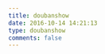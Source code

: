 ```yaml
---
title: doubanshow
date: 2016-10-14 14:21:13
type: doubanshow
comments: false
---
```

<script type="text/javascript" src="http://www.douban.com/service/badge/143693147/?selection=latest&amp;picsize=medium&amp;show=collection&amp;n=20&amp;hidelogo=on&amp;cat=movie%7Cbook%7Cmusic&amp;columns=4"></script>
